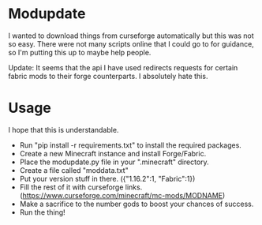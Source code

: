 # Modupdate
I wanted to download things from curseforge automatically but this was not so easy.
There were not many scripts online that I could go to for guidance, so I'm putting this up to maybe help people.

Update:
It seems that the api I have used redirects requests for certain fabric mods to their forge counterparts.
I absolutely hate this.

# Usage
I hope that this is understandable.
- Run "pip install -r requirements.txt" to install the required packages.
- Create a new Minecraft instance and install Forge/Fabric.
- Place the modupdate.py file in your ".minecraft" directory.
- Create a file called "moddata.txt"
- Put your version stuff in there. ({"1.16.2":1, "Fabric":1})
- Fill the rest of it with curseforge links. (https://www.curseforge.com/minecraft/mc-mods/MODNAME)
- Make a sacrifice to the number gods to boost your chances of success.
- Run the thing!

